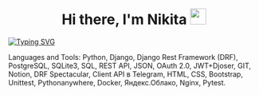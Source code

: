 <h1 align="center">Hi there, I'm Nikita</a> 
<img src="https://github.com/blackcater/blackcater/raw/main/images/Hi.gif" height="32"/></h1>
<a href="https://git.io/typing-svg"><img src="https://readme-typing-svg.herokuapp.com?font=Fira+Code&size=14&pause=1000&center=true&repeat=false&width=435&lines=Python+developer+(backend)" alt="Typing SVG" /></a>

Languages and Tools: Python, Django, Django Rest Framework (DRF), PostgreSQL, SQLite3, SQL, REST API, JSON, OAuth 2.0, JWT+Djoser, GIT, Notion, DRF Spectacular, Client API в Telegram, HTML, CSS, Bootstrap, Unittest, Pythonanywhere, Docker, Яндекс.Облако, Nginx, Pytest.
